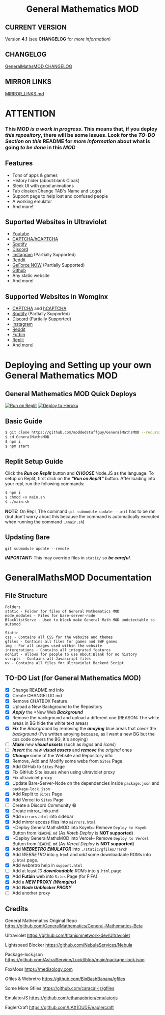 <h1 align="center">General Mathematics MOD</h1>

## CURRENT VERSION
Version **4.1** (see **CHANGELOG** for *more information*)

## CHANGELOG
[GeneralMathsMOD CHANGELOG](CHANGELOG.md)

## MIRROR LINKS
[MIRROR_LINKS.md](MIRROR_LINKS.md)

# ATTENTION
### This MOD *is a **work in progress***. This means that, if you **deploy** *this repository*, there will be **some issues**. Look for the ***TO-DO** Section* on *this* **README** for *more information* about what is going *to be done* in this ***MOD***

## Features 
- Tons of apps & games
- History hider (about:blank Cloak)
- Sleek UI with good animations
- Tab cloaker(Change TAB's Name and Logo)
- Support page to help lost and confused people
- A working emulator
- And more!

## Suported Websites in Ultraviolet
- [Youtube](https://www.youtube.com)
- [CAPTCHA/hCAPTCHA](https://www.captcha.net)
- [Spotify](https://spotify.com)
- [Discord](https://discord.com)
- [Instagram](https://instagram.com/) (Partially Supported)
- [Reddit](https://reddit.com)
- [GeForce NOW](https://play.geforcenow.com/) (Partially Supported)
- [Github](https://github.com/)
- Any static website
- And more❕

## Supported Websites in Womginx
- [CAPTCHA](https://captcha.net) and [hCAPTCHA](https://hcaptcha.net)
- [Spotify](https://open.spotify.com/) (Partially Supported)
- [Discord](https://discord.com/) (Partially Supported)
- [Instagram](https://instagram.com)
- [Reddit](https://reddit.com)
- [Futbin](https://futbin.com)
- [Replit](https://replit.com/)
- And more❕

# Deploying and Setting up your own General Mathematics MOD

## General Mathematics MOD Quick Deploys

[![Run on Replit](https://raw.githubusercontent.com/BinBashBanana/deploy-buttons/master/buttons/remade/replit.svg)](https://replit.com/github/moddedstuffguy/GeneralMathsMOD)
[![Deploy to Heroku](https://raw.githubusercontent.com/BinBashBanana/deploy-buttons/master/buttons/remade/heroku.svg)](https://heroku.com/deploy/?template=https://github.com/moddedstuffguy/GeneralMathsMOD)

## Basic Guide

```sh
$ git clone https://github.com/moddedstuffguy/GeneralMathsMOD --recursive
$ cd GeneralMathsMOD
$ npm i
$ npm start
```

## Replit Setup Guide

Click the ***Run on Replit*** button and ***CHOOSE*** Node.JS as the language.
To setup on Replit, first click on the ***"Run on Replit"*** button. After loading into your repl, run the following commands:
```sh
$ npm i
$ chmod +x main.sh
$ ./main.sh
```
**NOTE:** On Repl, The command `git submodule update --init` has to be ran (but don't worry about this because the command is automatically executed when running the command `./main.sh`)

## Updating Bare
```
git submodule update --remote
```

***IMPORTANT:*** This may override files in `static/` so ***be careful***.

# GeneralMathsMOD Documentation

## File Structure
```
Folders
static - Folder for files of General Mathematics MOD
node_modules - Files for bare-server-node
BlacklistServe - Used to block make General Math MOD undetectable to automod

Static
css - Contains all CSS for the website and themes
gfiles - Contains all files for games and SWF games
img - For all images used within the website
intergrations - Contains all integrated features
nohist - Allows for people to use About:Blank for no history
scripts - Contains all Javascript files
uv - Contains all files for Ultraviolet Backend Script
```

## TO-DO List (for General Mathematics MOD)

- [x] Change README.md Info
- [x] Create CHANGELOG.md
- [x] Remove CHATBOX Feature
- [x] Upload a New Background to the Repository
- [x] ***Apply*** the *New Web ***Background***
- [x] Remove the background and upload a different one (REASON: The white areas in BG hide the white text areas)
- [x] **Fix** the *Background* by removing the ***anoying*** blue areas that *cover* the *background* (I've written anoying because, as I want a new BG but the css code covers the BG, it's anoying)
- [ ] ***Make*** *new* ***visual assets*** (such as *logos* and *icons*)
- [ ] ***Insert*** the *new **visual assets*** and ***remove*** the *original* ones
- [x] ***Change*** some of the Website and Repository info
- [x] Remove, Add and Modify some webs from `Sites` Page
- [x] Add GitHub to `Sites` Page
- [x] Fix GitHub Site issues when using ultraviolet proxy
- [x] Fix ultraviolet proxy
- [x] Update Bare-Server-Node on the dependencies inside `package.json` and `package-lock.json`
- [x] Add Replit to `Sites` Page
- [x] Add Vercel to `Sites` Page
- [ ] Create a Discord Community 😁
- [x] Create mirror_links.md
- [x] Add `mirrors.html` into sidebar
- [x] Add mirror access files into `mirrors.html`
- [x] ~Deploy GeneralMathsMOD into Koyeb~ Remove `Deploy to Koyeb` Button from `README.md` (As *Koteb Deploy* is **NOT supported**)
- [x] ~Deploy GeneralMathsMOD into Vercel~ Remove `Deploy to Vercel` Button from `README.md` (As *Vercel Deploy* is **NOT supported**)
- [x] Add ***WEBRETRO EMULATOR*** into `./static/gfiles/rarch`
- [x] Add *WEBRETRO* into `g.html` and *add* some downloadable ROMs into `g.html` page.
- [x] Add webretro help in `support.html`
- [ ] Add at least *10 **downloadable** ROMs* into `g.html` page
- [x] Add **Futbin** web into `Sites` Page (for FIFA)
- [x] Add a ***NEW* PROXY** ***(Womginx)***
- [x] Add ***Node Unblocker PROXY***
- [ ] Add another proxy

## Credits

General Mathematics Original Repo https://github.com/GeneralMathematics/General-Mathematics-Beta

Ultraviolet https://github.com/titaniumnetwork-dev/Ultraviolet

Lightspeed Blocker https://github.com/NebulaServices/Nebula

Package-lock.json https://github.com/AstralService/Lucid/blob/main/package-lock.json

FoxMoss https://mediaology.com

Gfiles & Webretro https://github.com/BinBashBanana/gfiles

Some More Gfiles https://github.com/caracal-js/gfiles

EmulatorJS https://github.com/ethanaobrien/emulatorjs

EaglerCraft https://github.com/LAX1DUDE/eaglercraft
